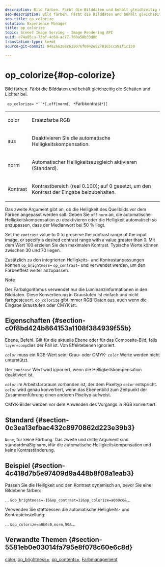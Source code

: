 ```yaml
---
description: Bild färben. Färbt die Bilddaten und behält gleichzeitig die Schatten und Lichter bei.
seo-description: Bild färben. Färbt die Bilddaten und behält gleichzeitig die Schatten und Lichter bei.
seo-title: op_colorize
solution: Experience Manager
title: op_colorize
topic: Scene7 Image Serving - Image Rendering API
uuid: e74a85ca-73bf-4c69-ac77-768a58b33d0b
translation-type: tm+mt
source-git-commit: 94a26628ec619076f0942e9278165cc591f1c150

---
```



# op_colorize{#op-colorize}

Bild färben. Färbt die Bilddaten und behält gleichzeitig die Schatten und Lichter bei.

` op_colorize= *``*[,off|norm[, *`Farbkontrast`*]]`

<table id="simpletable_768D6CDF3F734E7F89DC7AB2EAAC0C77"> 
 <tr class="strow"> 
  <td class="stentry"> <p> <span class="varname"> color </span> </p> </td> 
  <td class="stentry"> <p>Ersatzfarbe RGB </p> </td> 
 </tr> 
 <tr class="strow"> 
  <td class="stentry"> <p> <span class="codeph"> aus </span> </p> </td> 
  <td class="stentry"> <p>Deaktivieren Sie die automatische Helligkeitskompensation. </p> </td> 
 </tr> 
 <tr class="strow"> 
  <td class="stentry"> <p> <span class="codeph"> norm </span> </p> </td> 
  <td class="stentry"> <p>Automatischer Helligkeitsausgleich aktivieren (Standard). </p> </td> 
 </tr> 
 <tr class="strow"> 
  <td class="stentry"> <p> <span class="varname"> Kontrast </span> </p> </td> 
  <td class="stentry"> <p>Kontrastbereich (real 0.100); auf 0 gesetzt, um den Kontrast der Eingabe beizubehalten. </p> </td> 
 </tr> 
</table>

Das zweite Argument gibt an, ob die Helligkeit des Quellbilds vor dem Färben angepasst werden soll. Geben Sie `off` `norm` an, die automatische Helligkeitskompensation zu deaktivieren oder die Helligkeit automatisch so anzupassen, dass der Medianwert bei 50 % liegt.

Set the *`contrast`* value to 0 to preserve the contrast range of the input image, or specify a desired contrast range with a value greater than 0. Mit dem Wert 100 erzielen Sie den maximalen Kontrast. Typische Werte können zwischen 30 und 70 liegen.

Zusätzlich zu den integrierten Helligkeits- und Kontrastanpassungen können `op_brightness=` `op_contrast=` und verwendet werden, um den Färbeeffekt weiter anzupassen.

>[!NOTE]
>
>Der Farbalgorithmus verwendet nur die Luminanzinformationen in den Bilddaten. Diese Konvertierung in Graustufen ist einfach und nicht farbgesteuert. `op_colorize` gibt immer RGB-Daten aus, auch wenn die Eingabe Graustufen oder CMYK ist.

## Eigenschaften {#section-c0f8bd424b864153a1108f384939f55b}

Ebene, Befehl. Gilt für die aktuelle Ebene oder für das Composite-Bild, falls `layer=comp`dies der Fall ist. Von Effektebenen ignoriert.

*`color`* muss ein RGB-Wert sein; Grau- oder CMYK- *`color`* Werte werden nicht unterstützt.

Der *`contrast`* Wert wird ignoriert, wenn die Helligkeitskompensation deaktiviert ist.

*`color`* im Arbeitsfarbraum vorhanden ist, der dem Pixeltyp *`color`* entspricht. *`color`* wird genau konvertiert, wenn das Ebenenbild zum Zeitpunkt der Zusammenführung einen anderen Pixeltyp aufweist.

CMYK-Bilder werden vor dem Anwenden des Vorgangs in RGB konvertiert.

## Standard {#section-0c3ea13efbac432c8970862d223e39b3}

`None`, für keine Färbung. Das zweite und dritte Argument sind standardmäßig `norm,0`für die automatische Helligkeitskompensation und keine Kontraständerung.

## Beispiel {#section-4c418d7b5e97409d9a448b8f08a1eab3}

Passen Sie die Helligkeit und den Kontrast dynamisch an, bevor Sie eine Bildebene färben:

… `&op_brightness=-15&op_contrast=22&op_colorize=a0b0c0&`…

Verwenden Sie stattdessen die automatische Helligkeits- und Kontrasteinstellung:

… `&op_colorize=a0b0c0,norm,50&`…

## Verwandte Themen {#section-5581eb0e03014fa795e8f078c60e6c8d}

[color](/help/aem-is-ir-api/is-api/http-ref/image-serving-api-ref/c-http-protocol-reference/c-data-types/r-is-http-color.md), [op_brightness=](../../../../../is-api/http-ref/image-serving-api-ref/c-http-protocol-reference/c-command-reference/r-op-brightness.md#reference-edf79dc41ae5411c80bec3ee3731c58a), [op_contents=](../../../../../is-api/http-ref/image-serving-api-ref/c-http-protocol-reference/c-command-reference/r-op-contrast.md#reference-b26dfa9869fd43bebea0fbb8e9fe743d), [Farbmanagement](../../../../../is-api/http-ref/image-serving-api-ref/c-http-protocol-reference/c-syntax-and-features/r-color-management.md#reference-c7e4a72d589145189f7e4bcb6b4544d7)
